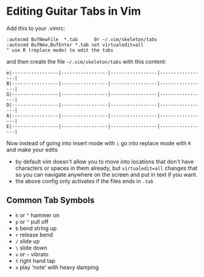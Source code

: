 # Editing Guitar Tabs in Vim

Add this to your .vimrc:

```
:autocmd BufNewFile  *.tab      0r ~/.vim/skeleton/tabs
:autocmd BufNew,BufEnter *.tab set virtualedit=all 
" use R (replace mode) to edit the tabs
```

and then create the file `~/.vim/skeleton/tabs` with this content:

```
e|-----------------|-----------------|-----------------|-----------------|
B|-----------------|-----------------|-----------------|-----------------|
G|-----------------|-----------------|-----------------|-----------------|
D|-----------------|-----------------|-----------------|-----------------|
A|-----------------|-----------------|-----------------|-----------------|
E|-----------------|-----------------|-----------------|-----------------|
```

Now instead of going into insert mode with `i`  go into replace mode with `R`
and make your edits

- by default vim doesn't allow you to move into locations that don't have
characters or spaces in them already, but `virtualedit=all`  changes that 
so you can navigate anywhere on the screen and put in text if you want.
- the above config only activates if the files ends in `.tab`  

## Common Tab Symbols

- `h` or `^` 	hammer on
- `p` or `^` 	pull off
- `b` bend string up
- `r` release bend
- `/` slide up
- `\` slide down
- `v` or `~` vibrato
- `t` right hand tap
- `x` play 'note' with heavy damping
